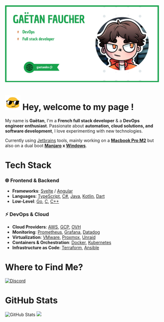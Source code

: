 [![banner](GAETANDEV.webp)](https://gaetandev.fr/en)

# ![hey](hey_sized.gif) Hey, welcome to my page !  

My name is **Gaëtan**, I'm a **French full stack developer** & a **DevOps engineer enthusiast**. Passionate about **automation, cloud solutions, and software development**, I love experimenting with new technologies.  

Currently using [Jetbrains](https://www.jetbrains.com/) tools, mainly working on a **[Macbook Pro M2](https://www.apple.com/fr/macbook-pro/)** but also on a dual boot **[Manjaro](https://manjaro.org/) x [Windows](https://www.microsoft.com/en-us/windows/)**.  

# Tech Stack  
### 🌐 Frontend & Backend  
- **Frameworks**: [Svelte](https://svelte.dev/) / [Angular](https://angular.io/)  
- **Languages**: [TypeScript](https://www.typescriptlang.org/), [C#](https://docs.microsoft.com/en-us/dotnet/csharp/), [Java](https://www.java.com/), [Kotlin](https://kotlinlang.org/), [Dart](https://dart.dev/)  
- **Low-Level**: [Go](https://golang.org/), [C](https://fr.wikipedia.org/wiki/C_(langage)), [C++](https://fr.wikipedia.org/wiki/C++)

### ⚡ DevOps & Cloud  
- **Cloud Providers**: [AWS](https://aws.amazon.com/), [GCP](https://cloud.google.com/), [OVH](https://www.ovh.com/)  
- **Monitoring**: [Prometheus](https://prometheus.io/), [Grafana](https://grafana.com/), [Datadog](https://www.datadoghq.com/)  
- **Virtualization**: [VMware](https://www.vmware.com/), [Proxmox](https://www.proxmox.com/), [Unraid](https://unraid.net/)  
- **Containers & Orchestration**: [Docker](https://www.docker.com/), [Kubernetes](https://kubernetes.io/)  
- **Infrastructure as Code**: [Terraform](https://www.terraform.io/), [Ansible](https://www.ansible.com/)

# Where to Find Me?
[![Discord](https://img.shields.io/static/v1?label=Discord&message=gaetandev&color=7289DA&logo=Discord&style=for-the-badge)]()

# GitHub Stats
![GitHub Stats](https://github-readme-stats.vercel.app/api?username=GaetanOff&show_icons=true)
![](https://github-readme-stats.vercel.app/api/top-langs/?username=GaetanOff&layout=compact)




